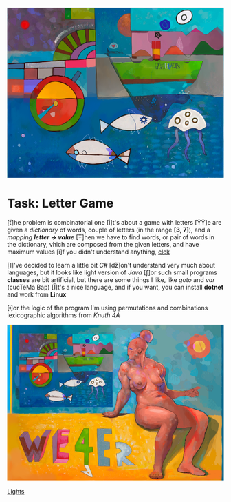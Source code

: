 ![](pix/Te7epuk.png)

# Task: Letter Game
[ť]he problem is combinatorial one [Ì]t's about a game with letters
[ŸŸ]e are given a *dictionary* of words, couple of letters
(in the range **[3, 7]**), and a *mapping* ***letter -> value***
[Ŧ]hen we have to find words, or pair of words in the dictionary,
vhich are composed from the given letters, and have maximum values
[ì]f you didn't understand anything,
[clck](https://ioinformatics.org/files/ioi1995problem4.pdf)

[ǁ]'ve decided to learn  a little bit *C#* [ǆ]on't understand very much
about languages, but it looks like light version of *Java* [ƒ]or such
small programs **classes** are bit artificial, but there are some things
I like, like *goto* and *var* (cucTeMa Bap) [Ȉ]t's a nice language, and 
if you want, you can install **dotnet** and work from **Linux**

[ǂ]or the logic of the program I'm using permutations and combinations
lexicographic algorithms from *Knuth 4A*

![](pix/Mope3.png)

[Lights](https://youtu.be/TJpAYZhJgJ4)
